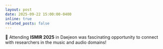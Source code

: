 ```yaml
---
layout: post
date: 2025-09-22 15:00:00-0400
inline: true
related_posts: false
---
```

🎼 Attending **ISMIR 2025** in Daejeon was fascinating opportunity to connect with researchers in the music and audio domains!